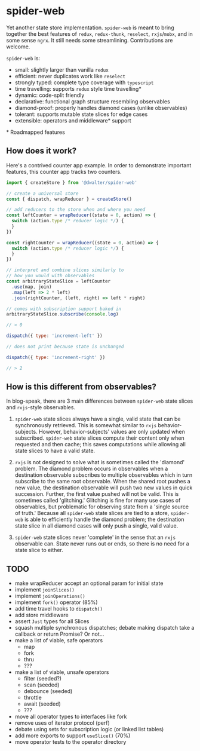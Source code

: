 # spider-web

Yet another state store implementation. `spider-web` is meant to bring together the best features of `redux`, `redux-thunk`, `reselect`, `rxjs`/`mobx`, and in some sense `ngrx`. It still needs some streamlining. Contributions are welcome.

`spider-web` is:

- small: slightly larger than vanilla `redux`
- efficient: never duplicates work like `reselect`
- strongly typed: complete type coverage with `typescript`
- time travelling: supports `redux` style time travelling\*
- dynamic: code-split friendly
- declarative: functional graph structure resembling observables
- diamond-proof: properly handles diamond cases (unlike observables)
- tolerant: supports mutable state slices for edge cases
- extensible: operators and middleware\* support

\* Roadmapped features

## How does it work?

Here's a contrived counter app example. In order to demonstrate important features, this counter app tracks two counters.

```javascript
import { createStore } from '@dwalter/spider-web'

// create a universal store
const { dispatch, wrapReducer } = createStore()

// add reducers to the store when and where you need
const leftCounter = wrapReducer((state = 0, action) => {
  switch (action.type /* reducer logic */) {
  }
})

const rightCounter = wrapReducer((state = 0, action) => {
  switch (action.type /* reducer logic */) {
  }
})

// interpret and combine slices similarly to
// how you would with observables
const arbitraryStateSlice = leftCounter
  .use(map, join)
  .map(left => 2 * left)
  .join(rightCounter, (left, right) => left * right)

// comes with subscription support baked in
arbitraryStateSlice.subscribe(console.log)

// > 0

dispatch({ type: 'increment-left' })

// does not print because state is unchanged

dispatch({ type: 'increment-right' })

// > 2
```

## How is this different from observables?

In blog-speak, there are 3 main differences between `spider-web` state slices and `rxjs`-style observables.

1. `spider-web` state slices always have a single, valid state that can be synchronously retrieved. This is somewhat similar to `rxjs` behavior-subjects. However, behavior-subjects' values are only updated when subscribed. `spider-web` state slices compute their content only when requested and then cache; this saves computations while allowing all state slices to have a valid state.

2. `rxjs` is not designed to solve what is sometimes called the 'diamond' problem. The diamond problem occurs in observables when a destination observable subscribes to multiple observables which in turn subscribe to the same root observable. When the shared root pushes a new value, the destination observable will push two new values in quick succession. Further, the first value pushed will not be valid. This is sometimes called 'glitching.' Glitching is fine for many use cases of observables, but problematic for observing state from a 'single source of truth.' Because all `spider-web` state slices are tied to a store, `spider-web` is able to efficiently handle the diamond problem; the destination state slice in all diamond cases will only push a single, valid value.

3. `spider-web` state slices never 'complete' in the sense that an `rxjs` observable can. State never runs out or ends, so there is no need for a state slice to either.

## TODO

- make wrapReducer accept an optional param for initial state
- implement `joinSlices()`
- implement `joinOperations()`
- implement `fork()` operator (85%)
- add time travel hooks to `dispatch()`
- add store middleware
- assert `Just` types for all Slices
- squash multiple synchronous dispatches; debate making dispatch take a callback or return Promise? Or not...
- make a list of viable, safe operators
  - map
  - fork
  - thru
  - ???
- make a list of viable, unsafe operators
  - filter (seeded?)
  - scan (seeded)
  - debounce (seeded)
  - throttle
  - await (seeded)
  - ???
- move all operator types to interfaces like fork
- remove uses of iterator protocol (perf)
- debate using sets for subscription logic (or linked list tables)
- add more exports to support `useSlice()` (70%)
- move operator tests to the operator directory
